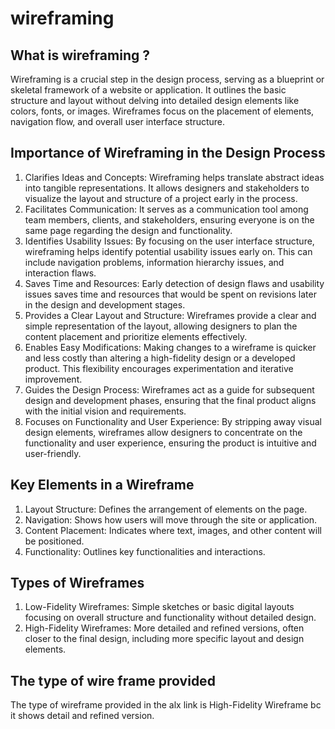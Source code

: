 # wireframing

## What is wireframing ?

Wireframing is a crucial step in the design process, serving as a blueprint or skeletal framework of a website or application. It outlines the basic structure and layout without delving into detailed design elements like colors, fonts, or images. Wireframes focus on the placement of elements, navigation flow, and overall user interface structure.

## Importance of Wireframing in the Design Process

1. Clarifies Ideas and Concepts:
   Wireframing helps translate abstract ideas into tangible representations. It allows designers and stakeholders to visualize the layout and structure of a project early in the process.
2. Facilitates Communication:
   It serves as a communication tool among team members, clients, and stakeholders, ensuring everyone is on the same page regarding the design and functionality.
3. Identifies Usability Issues:
   By focusing on the user interface structure, wireframing helps identify potential usability issues early on. This can include navigation problems, information hierarchy issues, and interaction flaws.
4. Saves Time and Resources:
   Early detection of design flaws and usability issues saves time and resources that would be spent on revisions later in the design and development stages.
5. Provides a Clear Layout and Structure:
   Wireframes provide a clear and simple representation of the layout, allowing designers to plan the content placement and prioritize elements effectively.
6. Enables Easy Modifications:
   Making changes to a wireframe is quicker and less costly than altering a high-fidelity design or a developed product. This flexibility encourages experimentation and iterative improvement.
7. Guides the Design Process:
   Wireframes act as a guide for subsequent design and development phases, ensuring that the final product aligns with the initial vision and requirements.
8. Focuses on Functionality and User Experience:
   By stripping away visual design elements, wireframes allow designers to concentrate on the functionality and user experience, ensuring the product is intuitive and user-friendly.

## Key Elements in a Wireframe

1. Layout Structure: Defines the arrangement of elements on the page.
2. Navigation: Shows how users will move through the site or application.
3. Content Placement: Indicates where text, images, and other content will be positioned.
4. Functionality: Outlines key functionalities and interactions.

## Types of Wireframes

1. Low-Fidelity Wireframes: Simple sketches or basic digital layouts focusing on overall structure and functionality without detailed design.
2. High-Fidelity Wireframes: More detailed and refined versions, often closer to the final design, including more specific layout and design elements.

## The type of wire frame provided

The type of wireframe provided in the alx link is High-Fidelity Wireframe bc it shows detail and refined version.
